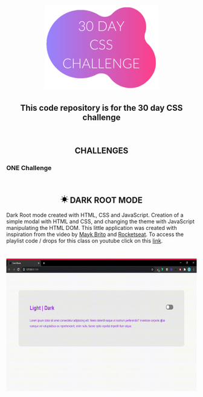 <h1
  align="center"
>
  <img
    width="300px"
    src="./assets/logo-css-challenge.svg"
  >
</h1>

<h2
  align="center"
>
  This code repository is for the 30 day CSS challenge
</h2>

<br
/>

<h2
  align="center"
>
  CHALLENGES
</h2>

<h3
  align="capitalize"
>
  ONE Challenge
</h3>
<br
/>

<h2
 align="center"
>
  <img
    width="20px"
    src="./assets/favicon-dark.svg"
  >
  DARK ROOT MODE
</h2>

Dark Root mode created with HTML, CSS and JavaScript. Creation of a simple modal with HTML and CSS, and changing the theme with JavaScript manipulating the HTML DOM. This little application was created with inspiration from the video by [Mayk Brito](https://github.com/maykbrito) and [Rocketseat](https://github.com/rocketseat-education). To access the playlist code / drops for this class on youtube click on this [link](https://www.youtube.com/playlist?list=PL85ITvJ7FLoifcDIBeuuAhh4_799RZaSc).

<h1
  align="center"
>
  <img
    height="350px"
    src="./assets/modo-dark-raiz-com-css-e-js.gif"
  >
</h1>
